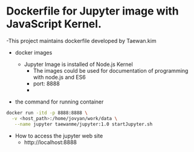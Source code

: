 # Dockerfile for Jupyter image with JavaScript Kernel.

-This project maintains dockerfile developed by Taewan.kim

- docker images
  - Jupyter Image is installed of Node.js Kernel
    - The images could be used for documentation of programming with node.js and ES6
    - port: 8888
    - 

- the command for running container
```bash
docker run -itd -p 8888:8888 \
  -v <host_path>:/home/jovyan/work/data \
   --name jupyter taewanme/jupyter:1.0 startJupyter.sh
```

- How to access the jupyter web site
  - http://localhost:8888

